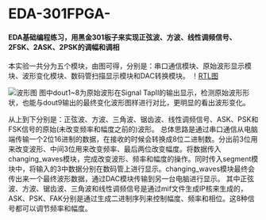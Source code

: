 # EDA-301FPGA-
#### EDA基础编程练习，用黑金301板子来实现正弦波、方波、线性调频信号、2FSK、2ASK、2PSK的调幅和调相

本实验一共分为五个模块，由图可得，分别是：串口通信模块、原始波形显示模块、波形变化模块、数码管扫描显示模块和DAC转换模块。 
！[RTL图](https://github.com/the-light011/EDA-301FPGA-/blob/main/pics/Screenshot%202021-11-28%20234338.png)

![波形图](https://github.com/the-light011/EDA-301FPGA-/blob/main/pics/%E5%8E%9F%E5%A7%8B%E6%B3%A2.jpg)
图中dout1~8为原始波形在Signal TapⅡ的输出显示，检测原始波形形状，也能与dout9输出的最终变化波形图样进行对比，更明显的看出波形变化。
 
从上到下分别是：正弦波、方波、三角波、锯齿波、线性调频信号、ASK、PSK和FSK信号的原始(未改变频率和幅度之前的)波形。
	总体思路是通过串口通信从电脑端传输一个2位16进制的数据，在接收的时候会转换成8位二进制数。分出前3位用来改变波形、中间3位用来改变频率、最后两位改变幅度。将数据传入changing_waves模块，完成改变波形、频率和幅度的操作。同时传入segment模块中，将输入的3中数据分别在数码管上进行显示。changing_waves模块最终会传出来一个最终波形数据，通过DAC模块传输到另一台电脑进行显示。
	其中正弦波、方波、锯齿波、三角波和线性调频信号是通过mif文件生成IP核来生成的，ASK、PSK、FAK分别是通过生成二进制序列来控制幅度、频率和相位。这8种信号都可以调节频率和幅度。
